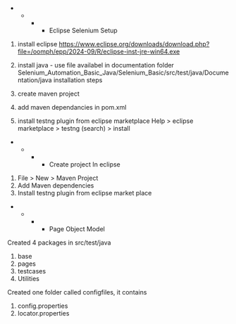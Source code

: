 - - - - Eclipse Selenium Setup

1. install eclipse
    https://www.eclipse.org/downloads/download.php?file=/oomph/epp/2024-09/R/eclipse-inst-jre-win64.exe

2. install java - use file availabel in documentation folder
    Selenium_Automation_Basic_Java/Selenium_Basic/src/test/java/Documentation/java installation steps
3. create maven project 

4. add maven dependancies in pom.xml

5. install testng plugin from eclipse marketplace
    Help > eclipse marketplace > testng (search) > install
    
    
 - - - - Create project In eclipse
 
 1. File > New > Maven Project
 2. Add Maven dependencies
 3. Install testng plugin from eclipse market place
 
 
 
 - - - -  Page Object Model 
 
 Created 4 packages in src/test/java
 1. base
 2. pages
 3. testcases
 4. Utilities 
 
 
 Created one folder called configfiles, it contains
1. config.properties
2. locator.properties
